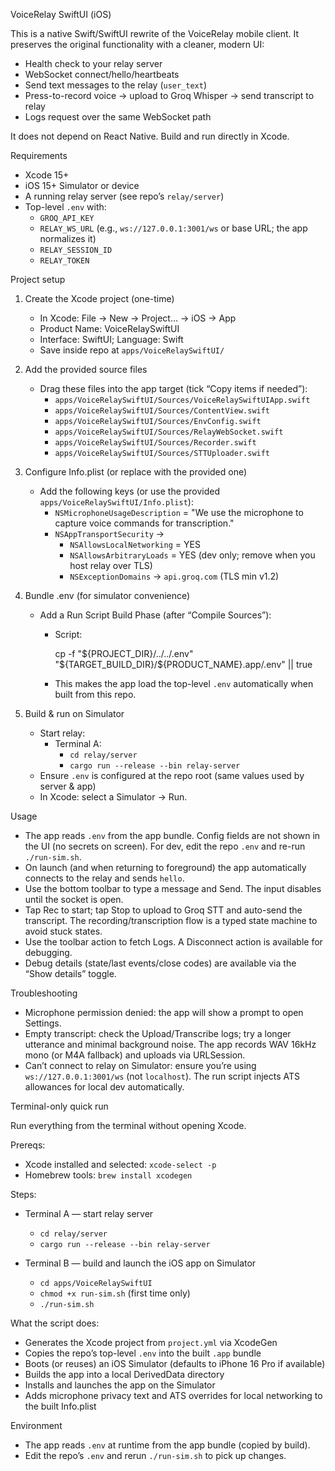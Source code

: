 VoiceRelay SwiftUI (iOS)

This is a native Swift/SwiftUI rewrite of the VoiceRelay mobile client. It preserves the original functionality with a cleaner, modern UI:

- Health check to your relay server
- WebSocket connect/hello/heartbeats
- Send text messages to the relay (`user_text`)
- Press-to-record voice → upload to Groq Whisper → send transcript to relay
- Logs request over the same WebSocket path

It does not depend on React Native. Build and run directly in Xcode.


Requirements
- Xcode 15+
- iOS 15+ Simulator or device
- A running relay server (see repo’s `relay/server`)
- Top-level `.env` with:
  - `GROQ_API_KEY`
  - `RELAY_WS_URL` (e.g., `ws://127.0.0.1:3001/ws` or base URL; the app normalizes it)
  - `RELAY_SESSION_ID`
  - `RELAY_TOKEN`


Project setup
1) Create the Xcode project (one-time)
   - In Xcode: File → New → Project… → iOS → App
   - Product Name: VoiceRelaySwiftUI
   - Interface: SwiftUI; Language: Swift
   - Save inside repo at `apps/VoiceRelaySwiftUI/`

2) Add the provided source files
   - Drag these files into the app target (tick “Copy items if needed”):
     - `apps/VoiceRelaySwiftUI/Sources/VoiceRelaySwiftUIApp.swift`
     - `apps/VoiceRelaySwiftUI/Sources/ContentView.swift`
     - `apps/VoiceRelaySwiftUI/Sources/EnvConfig.swift`
     - `apps/VoiceRelaySwiftUI/Sources/RelayWebSocket.swift`
     - `apps/VoiceRelaySwiftUI/Sources/Recorder.swift`
     - `apps/VoiceRelaySwiftUI/Sources/STTUploader.swift`

3) Configure Info.plist (or replace with the provided one)
   - Add the following keys (or use the provided `apps/VoiceRelaySwiftUI/Info.plist`):
     - `NSMicrophoneUsageDescription` = "We use the microphone to capture voice commands for transcription."
     - `NSAppTransportSecurity` →
       - `NSAllowsLocalNetworking` = YES
       - `NSAllowsArbitraryLoads` = YES (dev only; remove when you host relay over TLS)
       - `NSExceptionDomains` → `api.groq.com` (TLS min v1.2)

4) Bundle .env (for simulator convenience)
   - Add a Run Script Build Phase (after “Compile Sources”):
     - Script:
       
       cp -f "${PROJECT_DIR}/../../.env" "${TARGET_BUILD_DIR}/${PRODUCT_NAME}.app/.env" || true
       
     - This makes the app load the top-level `.env` automatically when built from this repo.

5) Build & run on Simulator
   - Start relay:
     - Terminal A:
       - `cd relay/server`
       - `cargo run --release --bin relay-server`
   - Ensure `.env` is configured at the repo root (same values used by server & app)
   - In Xcode: select a Simulator → Run.


Usage
- The app reads `.env` from the app bundle. Config fields are not shown in the UI (no secrets on screen). For dev, edit the repo `.env` and re-run `./run-sim.sh`.
- On launch (and when returning to foreground) the app automatically connects to the relay and sends `hello`.
- Use the bottom toolbar to type a message and Send. The input disables until the socket is open.
- Tap Rec to start; tap Stop to upload to Groq STT and auto-send the transcript. The recording/transcription flow is a typed state machine to avoid stuck states.
- Use the toolbar action to fetch Logs. A Disconnect action is available for debugging.
- Debug details (state/last events/close codes) are available via the “Show details” toggle.


Troubleshooting
- Microphone permission denied: the app will show a prompt to open Settings.
- Empty transcript: check the Upload/Transcribe logs; try a longer utterance and minimal background noise. The app records WAV 16kHz mono (or M4A fallback) and uploads via URLSession.
- Can’t connect to relay on Simulator: ensure you’re using `ws://127.0.0.1:3001/ws` (not `localhost`). The run script injects ATS allowances for local dev automatically.

Terminal-only quick run

Run everything from the terminal without opening Xcode.

Prereqs:
- Xcode installed and selected: `xcode-select -p`
- Homebrew tools: `brew install xcodegen`

Steps:
- Terminal A — start relay server
  - `cd relay/server`
  - `cargo run --release --bin relay-server`

- Terminal B — build and launch the iOS app on Simulator
  - `cd apps/VoiceRelaySwiftUI`
  - `chmod +x run-sim.sh` (first time only)
  - `./run-sim.sh`

What the script does:
- Generates the Xcode project from `project.yml` via XcodeGen
- Copies the repo’s top-level `.env` into the built `.app` bundle
- Boots (or reuses) an iOS Simulator (defaults to iPhone 16 Pro if available)
- Builds the app into a local DerivedData directory
- Installs and launches the app on the Simulator
- Adds microphone privacy text and ATS overrides for local networking to the built Info.plist

Environment
- The app reads `.env` at runtime from the app bundle (copied by build).
- Edit the repo’s `.env` and rerun `./run-sim.sh` to pick up changes.
